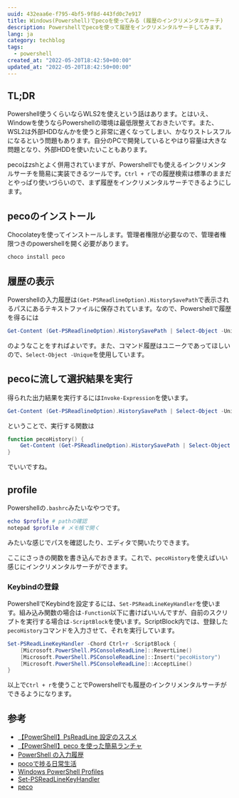 ```yaml
---
uuid: 432eaa6e-f795-4bf5-9f8d-443fd0c7e917
title: Windows(Powershell)でpecoを使ってみる (履歴のインクリメンタルサーチ)
description: Powershellでpecoを使って履歴をインクリメンタルサーチしてみます。
lang: ja
category: techblog
tags:
  - powershell
created_at: "2022-05-20T18:42:50+00:00"
updated_at: "2022-05-20T18:42:50+00:00"
---
```


## TL;DR

Powershell使うくらいならWLS2を使えという話はあります。とはいえ、Windowを使うならPowershellの環境は最低限整えておきたいです。また、WSL2は外部HDDなんかを使うと非常に遅くなってしまい、かなりストレスフルになるという問題もあります。自分のPCで開発しているとやはり容量は大きな問題となり、外部HDDを使いたいこともあります。

pecoはzshとよく併用されていますが、Powershellでも使えるインクリメンタルサーチを簡易に実装できるツールです。`Ctrl + r`での履歴検索は標準のままだとやっぱり使いづらいので、まず履歴をインクリメンタルサーチできるようにします。

## pecoのインストール

Chocolateyを使ってインストールします。管理者権限が必要なので、管理者権限つきのpowershellを開く必要があります。

```powershell
choco install peco
```

## 履歴の表示

Powershellの入力履歴は`(Get-PSReadlineOption).HistorySavePath`で表示されるパスにあるテキストファイルに保存されています。なので、Powershellで履歴を得るには

```powershell
Get-Content (Get-PSReadlineOption).HistorySavePath | Select-Object -Unique
```

のようなことをすればよいです。また、コマンド履歴はユニークであってほしいので、`Select-Object -Unique`を使用しています。

## pecoに流して選択結果を実行

得られた出力結果を実行するには`Invoke-Expression`を使います。

```powershell
Get-Content (Get-PSReadlineOption).HistorySavePath | Select-Object -Unique | peco | Invoke-Expression
```

ということで、実行する関数は

```powershell
function pecoHistory() {
    Get-Content (Get-PSReadlineOption).HistorySavePath | Select-Object -Unique | peco | Invoke-Expression
}
```

でいいですね。

## profile

Powershellの`.bashrc`みたいなやつです。

```powershell
echo $profile # pathの確認
notepad $profile # メモ帳で開く
```

みたいな感じでパスを確認したり、エディタで開いたりできます。

ここにさっきの関数を書き込んでおきます。これで、`pecoHistory`を使えばいい感じにインクリメンタルサーチができます。

### Keybindの登録

PowershellでKeybindを設定するには、`Set-PSReadLineKeyHandler`を使います。組み込み関数の場合は`-Function`以下に書けばいいんですが、自前のスクリプトを実行する場合は`-ScriptBlock`を使います。ScriptBlock内では、登録した`pecoHistory`コマンドを入力させて、それを実行しています。

```powershell
Set-PSReadLineKeyHandler -Chord Ctrl+r -ScriptBlock {
    [Microsoft.PowerShell.PSConsoleReadLine]::RevertLine()
    [Microsoft.PowerShell.PSConsoleReadLine]::Insert("pecoHistory")
    [Microsoft.PowerShell.PSConsoleReadLine]::AcceptLine()
}
```

以上で`Ctrl + r`を使うことでPowershellでも履歴のインクリメンタルサーチができるようになります。

## 参考

- [【PowerShell】PsReadLine 設定のススメ](https://qiita.com/AWtnb/items/5551fcc762ed2ad92a81)
- [【PowerShell】peco を使った簡易ランチャ](https://qiita.com/AWtnb/items/d2842d86c5482832daa5)
- [PowerShell の入力履歴](https://www.vwnet.jp/Windows/w10/PSHistry.htm)
- [pocoで捗る日常生活](https://krymtkts.github.io/posts/2019-07-28-have-a-good-day-with-poco)
- [Windows PowerShell Profiles](https://docs.microsoft.com/en-us/previous-versions//bb613488(v=vs.85)?redirectedfrom=MSDN#understanding-the-profiles)
- [Set-PSReadLineKeyHandler](https://docs.microsoft.com/ja-jp/powershell/module/psreadline/set-psreadlinekeyhandler?view=powershell-7.1)
- [peco](https://github.com/peco/peco)
